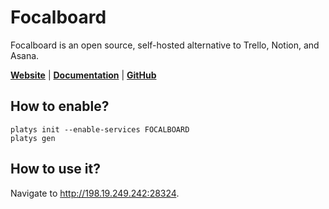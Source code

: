 # Focalboard 

Focalboard is an open source, self-hosted alternative to Trello, Notion, and Asana. 
 
**[Website](https://www.focalboard.com/)** | **[Documentation](https://github.com/mattermost/focalboard/#readme)** | **[GitHub](https://github.com/mattermost/focalboard/)**

## How to enable?

```
platys init --enable-services FOCALBOARD
platys gen
```

## How to use it?

Navigate to <http://198.19.249.242:28324>.